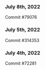 ### July 8th, 2022

Commit #79076

### July 5th, 2022

Commit #314353


### July 4th, 2022

Commit #72281
